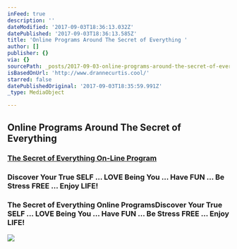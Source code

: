 ```yaml
---
inFeed: true
description: ''
dateModified: '2017-09-03T18:36:13.032Z'
datePublished: '2017-09-03T18:36:13.585Z'
title: 'Online Programs Around The Secret of Everything '
author: []
publisher: {}
via: {}
sourcePath: _posts/2017-09-03-online-programs-around-the-secret-of-everything.md
isBasedOnUrl: 'http://www.drannecurtis.cool/'
starred: false
datePublishedOriginal: '2017-09-03T18:35:59.991Z'
_type: MediaObject

---
```

## Online Programs Around The Secret of Everything 

### [The Secret of Everything On-Line Program][0]

### Discover Your True SELF ... LOVE Being You ... Have FUN ... Be Stress FREE ... Enjoy LIFE!

### The Secret of Everything Online ProgramsDiscover Your True SELF ... LOVE Being You ... Have FUN ... Be Stress FREE ... Enjoy LIFE!
![](https://the-grid-user-content.s3-us-west-2.amazonaws.com/6e839036-30e8-4544-8ccc-bafdb7b2b23e.jpg)

[0]: https://www.drannecurtis.cool/